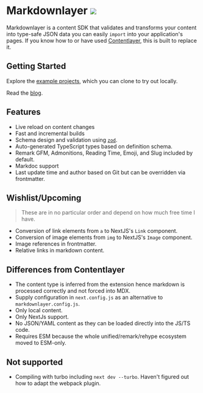 # Markdownlayer [![](https://badgen.net/npm/v/markdownlayer)](https://www.npmjs.com/package/markdownlayer)

Markdownlayer is a content SDK that validates and transforms your content into type-safe JSON data you can easily `import` into your application's pages. If you know how to or have used [Contentlayer](https://github.com/contentlayerdev/contentlayer), this is built to replace it.

## Getting Started

Explore the [example projects](/examples), which you can clone to try out locally.

Read the [blog](https://maxwellweru.com/blog/2024/03/replacing-contentlayer-with-markdownlayer).

## Features

- Live reload on content changes
- Fast and incremental builds
- Schema design and validation using [`zod`](https://www.npmjs.com/package/zod).
- Auto-generated TypeScript types based on definition schema.
- Remark GFM, Admonitions, Reading Time, Emoji, and Slug included by default.
- Markdoc support
- Last update time and author based on Git but can be overridden via frontmatter.

## Wishlist/Upcoming

> These are in no particular order and depend on how much free time I have.

- Conversion of link elements from `a` to NextJS's `Link` component.
- Conversion of image elements from `img` to NextJS's `Image` component.
- Image references in frontmatter.
- Relative links in markdown content.

## Differences from Contentlayer

- The content type is inferred from the extension hence markdown is processed correctly and not forced into MDX.
- Supply configuration in `next.config.js` as an alternative to `markdownlayer.config.js`.
- Only local content.
- Only NextJs support.
- No JSON/YAML content as they can be loaded directly into the JS/TS code.
- Requires ESM because the whole unified/remark/rehype ecosystem moved to ESM-only.

## Not supported

- Compiling with turbo including `next dev --turbo`. Haven't figured out how to adapt the webpack plugin.
